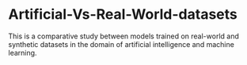 # Artificial-Vs-Real-World-datasets
This is a comparative study between models trained on real-world and synthetic datasets in the domain of artificial intelligence and machine learning.
